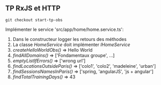 ## TP RxJS et HTTP

    git checkout start-tp-obs

Implémenter le service 'src/app/home/home.service.ts':

1. Dans le constructeur logger les retours des méthodes 
2. La classe *HomeService* doit implémenter *IHomeService*
3. *createHelloWorldObs()* => Hello World
4. *findAllDomains()* => ['Fondamentaux groupe', ...]
5. *emptyListIfErrors()* => ['wrong url']
6. *findLocationsOutsideParis()* => ['colo1', 'colo2', 'madeleine', 'urban']
7. *findSessionsNamesInParis()* => ['spring, 'angularJS', 'js + angular'] 
8. *findTotalTrainingDays()* => 43
